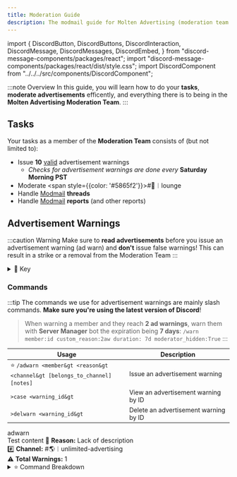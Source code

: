 ```yaml
---
title: Moderation Guide
description: The modmail guide for Molten Advertising (moderation team only)
---
```


import {
  DiscordButton,
  DiscordButtons,
  DiscordInteraction,
  DiscordMessage,
  DiscordMessages,
  DiscordEmbed,
} from "discord-message-components/packages/react";
import "discord-message-components/packages/react/dist/style.css";
import DiscordComponent from "../../../src/components/DiscordComponent";

:::note Overview
In this guide, you will learn how to do your **tasks**, **moderate advertisements** efficently, and everything there is to being in the **Molten Advertising Moderation Team**.
:::

## Tasks
Your tasks as a member of the **Moderation Team** consists of (but not limited to):

  - Issue **10** <u>valid</u> advertisement warnings
    - *Checks for advertisement warnings are done every* **Saturday Morning PST**
  - Moderate <span style={{color: '#5865f2'}}>#💬︱lounge</span>
  - Handle [Modmail](./modmail-guide.md) **threads**
  - Handle [Modmail](./modmail-guide.md) **reports** (and other reports)

## Advertisement Warnings

:::caution Warning
Make sure to **read advertisements** before you issue an advertisement warning (ad warn) and **don't** issue false warnings! This can result in a strike or a removal from the Moderation Team
:::
<details className="customdetails">
<summary>🔑 Key</summary>

> `[foo|bar]` - Text separated in brackets means you can use either **foo** or **bar** to get the same command result

> `[arg=value]` - An argument in brackets means this is an **optional argument**, if it's not provided a default value of '**value**' will take it's place

> `<arg>` - An argument in less and greater than signs means that this is a **required argument**, it must be provided or the command will fail

</details>

### Commands

:::tip
The commands we use for advertisement warnings are mainly slash commands. **Make sure you're using the latest version of Discord**!

> When warning a member and they reach **2 ad warnings**, warn them with **Server Manager** bot the expiration being **7 days**:
> `/warn member:id custom_reason:2aw duration: 7d moderator_hidden:True`
:::

| Usage | Description |
| ----------------------- | ----------- |
| ⭐ <code>/adwarn &lt;member&gt &lt;reason&gt &lt;channel&gt [belongs_to_channel] [notes]</code> | Issue an advertisement warning |
| <code>>case &lt;warning_id&gt</code> | View an advertisement warning by ID |
| <code>>delwarn &lt;warning_id&gt</code> | Delete an advertisement warning by ID |


<DiscordComponent>
  <DiscordMessage author="Molten's Utilities" avatar="/img/moltensutilities.png">
    <div slot="interactions">
      <DiscordInteraction author="vNziie--" avatar="/img/logo.png" command>
        adwarn
      </DiscordInteraction>
    </div>
      Test content
      <DiscordEmbed embedTitle="Advertisement Warning" authorIcon="/img/moltenadvertising.gif" authorName="Molten Advertising - Ad Moderation" borderColor="#e74c3c" timestamp="12/24/2022">
        🚩 <strong>Reason:</strong> Lack of description
        <br/>
        #️⃣ <strong>Channel:</strong> <span className="mention">#🌎︱unlimited-advertising</span>
        <br/>
        ⚠️ <strong>Total Warnings:</strong> 1
      </DiscordEmbed>
  </DiscordMessage>
</DiscordComponent>



<details className="customdetails">
<summary>⭐ Command Breakdown</summary>

<details className="customdetails">
<summary>Command Explanation</summary>

The `/adwarn` command sends a message in the <span className="mention">#🚨︱open-moderation</span> channel and is stored in the database of **Molten's Utilities**. A **warning ID** is random generated ID which is _12 characters long_. This ID is unique to every advertisement warning, users can find this ID at the embed footer of the ad warning message *and* direct message they get. Users can message the modmail bot <span className="mention">@Molten Support#3319</span> to appeal this warning. These warnings are stored for **7 days** then removed (expired). Users are notified of this expiration.

</details> 

<details className="customdetails">
<summary>Command Arguments</summary>

*These are the arguments that aren't self explanatory*

> `belongs_to_channel` - This argument is only required and used when you use the `Incorrect Channel` preset reason. This is the channel the advertisement would belong to.

> `notes` - This argument is displayed as an embed field on the ad warning embed. This is typically not used unless you need to provide more context. **Example below**.

![Example image](../../assets/adwarningexample.png)

</details> 

</details>

